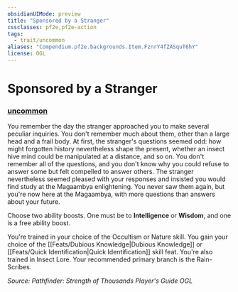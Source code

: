 ```yaml
---
obsidianUIMode: preview
title: "Sponsored by a Stranger"
cssclasses: pf2e,pf2e-action
tags:
  - trait/uncommon
aliases: "Compendium.pf2e.backgrounds.Item.FznrY4fZASquT6hY"
license: OGL
---
```

# Sponsored by a Stranger

### [uncommon](uncommon "Uncommon Rarity Trait")






You remember the day the stranger approached you to make several peculiar inquiries. You don't remember much about them, other than a large head and a frail body. At first, the stranger's questions seemed odd: how might forgotten history nevertheless shape the present, whether an insect hive mind could be manipulated at a distance, and so on. You don't remember all of the questions, and you don't know why you could refuse to answer some but felt compelled to answer others. The stranger nevertheless seemed pleased with your responses and insisted you would find study at the Magaambya enlightening. You never saw them again, but you're now here at the Magaambya, with more questions than answers about your future.

Choose two ability boosts. One must be to **Intelligence** or **Wisdom**, and one is a free ability boost.

You're trained in your choice of the Occultism or Nature skill. You gain your choice of the [[Feats/Dubious Knowledge|Dubious Knowledge]] or [[Feats/Quick Identification|Quick Identification]] skill feat. You're also trained in Insect Lore. Your recommended primary branch is the Rain-Scribes.

*Source: Pathfinder: Strength of Thousands Player's Guide*
*OGL*